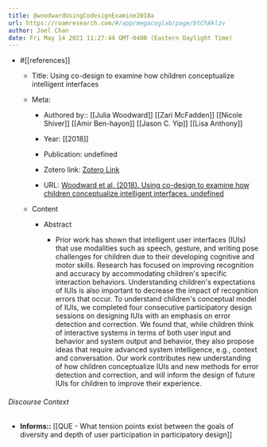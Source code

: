 ```yaml
---
title: @woodwardUsingCodesignExamine2018a
url: https://roamresearch.com/#/app/megacoglab/page/btChAklzv
author: Joel Chan
date: Fri May 14 2021 11:27:44 GMT-0400 (Eastern Daylight Time)
---
```


- #[[references]]

    - Title: Using co-design to examine how children conceptualize intelligent interfaces

    - Meta:

        - Authored by:: [[Julia Woodward]] [[Zari McFadden]] [[Nicole Shiver]] [[Amir Ben-hayon]] [[Jason C. Yip]] [[Lisa Anthony]]

        - Year: [[2018]]

        - Publication: undefined

        - Zotero link: [Zotero Link](zotero://select/items/7_VAXYTK64)

        - URL: [Woodward et al. (2018). Using co-design to examine how children conceptualize intelligent interfaces. undefined](https://doi.org/10.1145/3173574.3174149)

    - Content

        - Abstract

            - Prior work has shown that intelligent user interfaces (IUIs) that use modalities such as speech, gesture, and writing pose challenges for children due to their developing cognitive and motor skills. Research has focused on improving recognition and accuracy by accommodating children's specific interaction behaviors. Understanding children's expectations of IUIs is also important to decrease the impact of recognition errors that occur. To understand children's conceptual model of IUIs, we completed four consecutive participatory design sessions on designing IUIs with an emphasis on error detection and correction. We found that, while children think of interactive systems in terms of both user input and behavior and system output and behavior, they also propose ideas that require advanced system intelligence, e.g., context and conversation. Our work contributes new understanding of how children conceptualize IUIs and new methods for error detection and correction, and will inform the design of future IUIs for children to improve their experience.

###### Discourse Context

- **Informs::** [[QUE - What tension points exist between the goals of diversity and depth of user participation in participatory design]]
